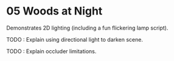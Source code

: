# 05 Woods at Night

Demonstrates 2D lighting (including a fun flickering lamp script).

TODO : Explain using directional light to darken scene.

TODO : Explain occluder limitations. 
